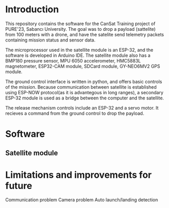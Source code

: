 # Introduction

This repository contains the software for the CanSat Training project of PURE'23, Sabancı University. The goal was to drop a payload (sattelite) from 100 meters with a drone, and have the satelite send telemetry packets containing mission status and sensor data. 

The microprocessor used in the satellite module is an ESP-32, and the software is developed in Arduino IDE. The satellite module also has a BMP180 pressure sensor, MPU 6050 accelerometer, HMC5883L magnetometer, ESP32-CAM module, SDCard module, GY-NEO6MV2 GPS module.

The ground control interface is written in python, and offers basic controls of the mission. Because communication between satellite is established using ESP-NOW protocol(as it is advantegous in long ranges), a secondary ESP-32 module is used as a bridge between the computer and the satellite. 

The release mechanism controls include an ESP-32 and a servo motor. It recieves a command from the ground control to drop the payload.

# Software

## Satellite module



# Limitations and improvements for future

Communication problem
Camera problem
Auto launch/landing detection

